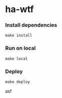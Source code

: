 # ha-wtf


### Install dependencies
```
make install
``` 

### Run on local
```
make local
``` 

### Deploy
```
make deploy 
``` 
asf
